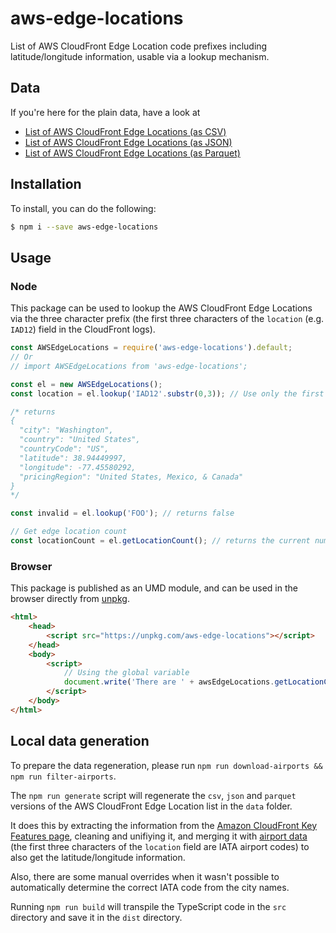 # aws-edge-locations
List of AWS CloudFront Edge Location code prefixes including latitude/longitude information, usable via a lookup mechanism.

## Data

If you're here for the plain data, have a look at

* [List of AWS CloudFront Edge Locations (as CSV)](data/aws-edge-locations.csv) 
* [List of AWS CloudFront Edge Locations (as JSON)](data/aws-edge-locations.json)
* [List of AWS CloudFront Edge Locations (as Parquet)](data/aws-edge-locations.parquet)

## Installation
To install, you can do the following:

```bash
$ npm i --save aws-edge-locations
```

## Usage

### Node

This package can be used to lookup the AWS CloudFront Edge Locations via the three character prefix (the first three characters of the `location` (e.g. `IAD12`) field in the CloudFront logs).

```javascript
const AWSEdgeLocations = require('aws-edge-locations').default;
// Or
// import AWSEdgeLocations from 'aws-edge-locations';

const el = new AWSEdgeLocations();
const location = el.lookup('IAD12'.substr(0,3)); // Use only the first three characters!

/* returns
{
  "city": "Washington",
  "country": "United States",
  "countryCode": "US",
  "latitude": 38.94449997,
  "longitude": -77.45580292,
  "pricingRegion": "United States, Mexico, & Canada"
}
*/

const invalid = el.lookup('FOO'); // returns false

// Get edge location count
const locationCount = el.getLocationCount(); // returns the current number of locations
```

### Browser

This package is published as an UMD module, and can be used in the browser directly from [unpkg](https://unpkg.com/).

```html
<html>
    <head>
        <script src="https://unpkg.com/aws-edge-locations"></script> 
    </head>
    <body>
        <script>
            // Using the global variable
            document.write('There are ' + awsEdgeLocations.getLocationCount() + ' edge locations');
        </script>
    </body>
</html>
```

## Local data generation

To prepare the data regeneration, please run `npm run download-airports && npm run filter-airports`.

The `npm run generate` script will regenerate the `csv`, `json` and `parquet` versions of the AWS CloudFront Edge Location list in the `data` folder.

It does this by extracting the information from the [Amazon CloudFront Key Features page](https://aws.amazon.com/cloudfront/features/), cleaning and unifiying it, and merging it with [airport data](https://r2.datahub.io/clt98lrmc000fl708ilem2s44/master/raw/data/airport-codes.csv) (the first three characters of the `location` field are IATA airport codes) to also get the latitude/longitude information.

Also, there are some manual overrides when it wasn't possible to automatically determine the correct IATA code from the city names.

Running `npm run build` will transpile the TypeScript code in the `src` directory and save it in the `dist` directory.
